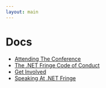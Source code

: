```yaml
---
layout: main
---
```


<h1>Docs</h1>
<ul>
  <li><a href='docs/attending'>Attending The Conference</a></li>
  <li><a href='docs/code-of-conduct'>The .NET Fringe Code of Conduct</a></li>
  <li><a href='docs/get-involved'>Get Involved</a></li>
  <li><a href='docs/speaking'>Speaking At .NET Fringe</a></li>
</ul>